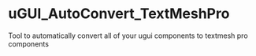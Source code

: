 # uGUI_AutoConvert_TextMeshPro
Tool to automatically convert all of your ugui components to textmesh pro components
